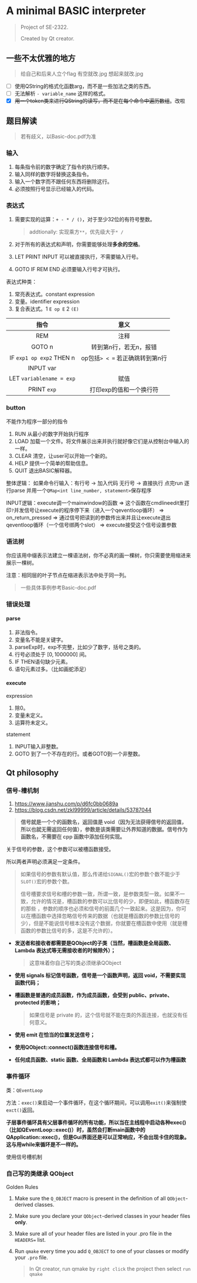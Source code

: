 # A minimal BASIC interpreter
> Project of SE-2322.
>
> Created by Qt creator.

## 一些不太优雅的地方

> 给自己和后来人立个flag
> 有空就改.jpg
> 想起来就改.jpg

- [ ] 使用QString的格式化函数arg，而不是一些加法之类的东西。 
- [ ] 无法解析 `- variable_name` 这样的格式。
- [x] <del>用一个token类来进行QString的读写，而不是在每个命令中遍历数组</del>。改啦

## 题目解读

> 若有歧义，以Basic-doc.pdf为准

### 输入
1. 每条指令前的数字确定了指令的执行顺序。
2. 输入同样的数字将替换这条指令。
3. 输入一个数字而不跟任何东西将删除这行。
4. 必须按照行号显示已经输入的代码。

### 表达式
1. 需要实现的运算：`+ - * / ()`，对于至少32位的有符号整数。
   
   > addtionally: 实现乘方`**`，优先级大于`* /`
2. 对于所有的表达式和声明，你需要能够处理**多余的空格**。
3. LET PRINT INPUT 可以被直接执行，不需要输入行号。
4. GOTO IF REM END 必须要输入行号才可执行。

表达式种类：
1. 常亮表达式。constant expression
2. 变量。identifier expression
3. 复合表达式。1 `E op E`  2 `(E)`

|指令|意义|
|:-:|:-:|
|REM|注释|
|GOTO n|转到第n行，若无n，报错|
|IF `exp1 op exp2` THEN n|op包括`> < =` 若正确跳转到第n行|
|INPUT var||
|LET `variablename = exp`|赋值|
|PRINT `exp`|打印exp的值和一个换行符|

### button
不能作为程序一部分的指令
1. RUN 从最小的数字开始执行程序
2. LOAD 加载一个文件。将文件展示出来并执行就好像它们是从控制台中输入的一样。
3. CLEAR 清空，让user可以开始一个新的。
4. HELP 提供一个简单的帮助信息。
5. QUIT 退出BASIC解释器。

整体逻辑：
如果命令行输入：有行号 -> 加入代码
无行号 -> 直接执行
点完run
逐行parse 并用一个`QMap<int line_number, statement>`保存程序

INPUT逻辑：execute调一个mainwindow的函数 => 这个函数在cmdlineedit里打印`?`并发信号让execute的程序停下来（进入一个qeventloop循环） => on_return_pressed => 通过信号把读到的参数传出来并且让execute退出qeventloop循环（一个信号绑两个slot） => execute接受这个信号设置参数

### 语法树

你应该用中缀表示法建立一棵语法树，你不必真的画一棵树，你只需要使用缩进来展示一棵树。

注意：相同层的叶子节点在缩进表示法中处于同一列。

>  一些具体事例参考Basic-doc.pdf

### 错误处理
#### parse
1. 非法指令。
2. 变量名不能是关键字。
3. parseExp时，exp不完整，比如少了数字，括号之类的。
4. 行号必须处于 $[0,1000000]$ 间。
5. IF THEN语句缺少元素。
6. 语句元素过多。（比如画蛇添足）
#### execute
expression
1. 除0。
2. 变量未定义。
3. 运算符未定义。

statement
1. INPUT输入非整数。
2. GOTO 到了一个不存在的行。或者GOTO到一个非整数。
## Qt philosophy

### 信号-槽机制

1. https://www.jianshu.com/p/d6fc0bb0689a
2. https://blog.csdn.net/zkl99999/article/details/53787044

> **信号就是一个个的函数名，返回值是 void（因为无法获得信号的返回值，所以也就无需返回任何值），参数是该类需要让外界知道的数据。信号作为函数名，不需要在 cpp 函数中添加任何实现。**

关于信号的参数，这个参数可以被槽函数接受。

所以两者声明必须满足一定条件。

> 如果信号的参数有默认值，那么传递给`SIGNAL()`宏的参数个数不能少于`SLOT()`宏的参数个数。
>
> 信号槽要求信号和槽的参数一致，所谓一致，是参数类型一致。如果不一致，允许的情况是，槽函数的参数可以比信号的少，即便如此，槽函数存在的那些 ，参数的顺序也必须和信号的前面几个一致起来。这是因为，你可以在槽函数中选择忽略信号传来的数据（也就是槽函数的参数比信号的少），但是不能说信号根本没有这个数据，你就要在槽函数中使用（就是槽函数的参数比信号的多，这是不允许的）。

- **发送者和接收者都需要是QObject的子类（当然，槽函数是全局函数、Lambda 表达式等无需接收者的时候除外）；**

  > 这意味着你自己写的类必须继承QObject

- **使用 signals 标记信号函数，信号是一个函数声明，返回 void，不需要实现函数代码；**

- **槽函数是普通的成员函数，作为成员函数，会受到 public、private、protected 的影响；**

  > 如果信号是 private 的，这个信号就不能在类的外面连接，也就没有任何意义。

- **使用 emit 在恰当的位置发送信号；**

- **使用QObject::connect()函数连接信号和槽。**

- **任何成员函数、static 函数、全局函数和 Lambda 表达式都可以作为槽函数**

### 事件循环

类：`QEventLoop`

方法：`exec()`来启动一个事件循环，在这个循环期间，可以调用`exit()`来强制使`exct()`返回。

**子层事件循环具有父层事件循环的所有功能，所以当在主线程中启动各种exec()（比如QEventLoop::exec()）时，虽然会打断main函数中的QApplication::exec()，但是Gui界面还是可以正常响应，不会出现卡住的现象。这与用while来循环是不一样的。**

使用信号槽机制

### 自己写的类继承 QObject

Golden Rules

1. Make sure the `Q_OBJECT` macro is present in the definition of all `QObject`-derived classes.

2. Make sure you declare your `QObject`-derived classes in your header files **only**.

3. Make sure all of your header files are listed in your .pro file in the `HEADERS=` list.

4. Run `qmake` every time you add `Q_OBJECT` to one of your classes or modify your `.pro` file.

   > In Qt creator, run qmake by `right click` the project then select `run qmake`

